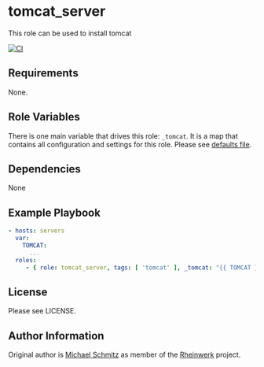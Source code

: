tomcat_server
=========

This role can be used to install tomcat

[![CI](https://github.com/Rheinwerk/ansible-role-tomcat_server/actions/workflows/ci.yml/badge.svg)](https://github.com/Rheinwerk/ansible-role-tomcat_server/workflows/ci.yml)


Requirements
------------

None.

Role Variables
--------------

There is one main variable that drives this role: `_tomcat`. It is a map that contains all configuration and settings for this role.
Please see [defaults file][defaults].

[defaults]: defaults/main.yml

Dependencies
------------

None

Example Playbook
----------------

```yaml
- hosts: servers
  var:
    TOMCAT:
      ...
  roles:
     - { role: tomcat_server, tags: [ 'tomcat' ], _tomcat: "{{ TOMCAT }}" }

```

License
-------

Please see LICENSE.

Author Information
------------------

Original author is [Michael Schmitz](https://github.com/eifelmicha) as member of the [Rheinwerk](https://github.com/Rheinwerk) project.
